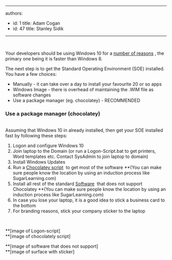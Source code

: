 

---
authors:
  - id: 1
    title: Adam Cogan
  - id: 47
    title: Stanley Sidik
---




<span class='intro'> ​<p>Your developers should be using Windows 10 for a <a href="http&#58;//au.pcmag.com/windows-10-preview-release-date-news-features/35511/feature/10-reasons-to-upgrade-to-windows-10"><span lang="EN-US" style="text-decoration&#58;underline;">number of reasons</span></a> <img title="You are now leaving SSW" src="/Style%20Library/SSW/CoreImages/external.gif" alt="" />, the primary one being it is faster than Windows 8. </p><p>The next step is to get the Standard Operating Environment (SOE) installed. You have a few choices&#58;</p><ul><li>Manually - it can take over a day to install your favourite 20 or so apps</li><li>Windows Image - there is overhead of maintaining the .WIM file as software changes</li><li>Use a package manager (eg. chocolatey) - RECOMMENDED</li></ul> </span>

<h3 class="ssw15-rteElement-H3">​Use a package manager (chocolatey)&#160;</h3><br>Assuming that Windows 10 in already installed, then get your SOE installed fast by following these steps&#58;<ol style="list-style-type&#58;decimal;"><li>Logon and configure Windows 10</li><li>Join&#160;laptop to&#160;the Domain (or run a Logon-Script.bat to get printers, Word templates etc. Contact SysAdmin to join laptop to domain)</li><li>Install Windows Updates</li><li>Run&#160;a <a href="https&#58;//sugarlearning.com/companies/SSW/items/8159/it-infrastructure-configure-your-laptop">Chocolatey script</a> <img title="You are now leaving SSW" src="/Style%20Library/SSW/CoreImages/external.gif" alt="" /> to get most of the software&#160;**(You can make sure people know the location by using an induction process like SugarLearning.com)</li><li>Install all rest of the standard <a href="https&#58;//sugarlearning.com/companies/SSW/items/8159/it-infrastructure-configure-your-laptop">Software</a> <img title="You are now leaving SSW" src="/Style%20Library/SSW/CoreImages/external.gif" alt="" />&#160;that does not&#160;support Chocolatey&#160;**(You can make sure people know the location by using an induction process like SugarLearning.com)</li><li>In case you lose your laptop, it is a good idea to stick a business card to the bottom </li><li>For branding reasons, stick your company sticker to the laptop</li></ol><p>&#160;</p><p>**[image of Logon-script]<br> **[image of chocolately script]</p><p>**[image of software that does not support]<br> **[image of surface with sticker]</p>


